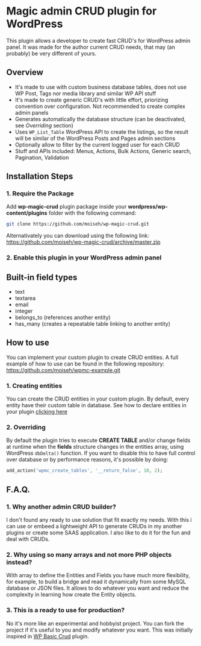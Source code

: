 # Magic admin CRUD plugin for WordPress

This plugin allows a developer to create fast CRUD's for WordPress admin panel. It was made for the author current CRUD needs, that may (an probably) be very different of yours.

## Overview

* It's made to use with custom business database tables, does not use WP Post, Tags nor media library and similar WP API stuff
* It's made to create generic CRUD's with little effort, priorizing convention over configuration. Not recommended to create complex admin panels
* Generates automatically the database structure (can be deactivated, see *Overriding* section)
* Uses `WP_List_Table` WordPress API to create the listings, so the result will be similar of the WordPress Posts and Pages admin sections
* Optionally allow to filter by the current logged user for each CRUD
* Stuff and APIs included: Menus, Actions, Bulk Actions, Generic search, Pagination, Validation

## Installation Steps

### 1. Require the Package

Add **wp-magic-crud** plugin package inside your **wordpress/wp-content/plugins** folder with the following command:

```bash
git clone https://github.com/moiseh/wp-magic-crud.git
```

Alternativately you can download using the following link: https://github.com/moiseh/wp-magic-crud/archive/master.zip

### 2. Enable this plugin in your WordPress admin panel

## Built-in field types

* text
* textarea
* email
* integer
* belongs_to (references another entity)
* has_many (creates a repeatable table linking to another entity)

## How to use

You can implement your custom plugin to create CRUD entities.
A full example of how to use can be found in the following repository: https://github.com/moiseh/wpmc-example.git

### 1. Creating entities

You can create the CRUD entities in your custom plugin. By default, every entity have their custom table in database.
See how to declare entities in your plugin [clicking here](https://github.com/moiseh/wpmc-example/blob/master/wpmc-example.php)

### 2. Overriding

By default the plugin tries to execute **CREATE TABLE** and/or change fields at runtime when the **fields** structure changes in the entities array, using WordPress `dbDelta()` function. If you want to disable this to have full control over database or by performance reasons, it's possible by doing:

```php
add_action('wpmc_create_tables', '__return_false', 10, 2);
```

## F.A.Q.

### 1. Why another admin CRUD builder?

I don't found any ready to use solution that fit exactly my needs. With this i can use or embeed a lightweight API to generate CRUDs in my another plugins or create some SAAS application. I also like to do it for the fun and deal with CRUDs.

### 2. Why using so many arrays and not more PHP objects instead?

With array to define the Entities and Fields you have much more flexibility, for example, to build a bridge and read it dynamically from some MySQL database or JSON files. It allows to do whatever you want and reduce the complexity in learning how create the Entity objects.

### 3. This is a ready to use for production?

No it's more like an experimental and hobbyist project. You can fork the project if it's useful to you and modify whatever you want. This was initially inspired in [WP Basic Crud](https://wordpress.org/plugins/wp-basic-crud/) plugin.